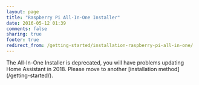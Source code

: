 ```yaml
---
layout: page
title: "Raspberry Pi All-In-One Installer"
date: 2016-05-12 01:39
comments: false
sharing: true
footer: true
redirect_from: /getting-started/installation-raspberry-pi-all-in-one/
---
```


<p class='note warning'>
  The All-In-One Installer is deprecated, you will have problems updating Home Assistant in 2018. Please move to another [installation method](/getting-started/).
</p>
